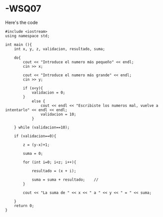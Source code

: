 # -WSQ07
Here's the code

    #include <iostream>
    using namespace std;
    
    int main (){
    	int x, y, z, validacion, resultado, suma;
    
    	do{
    		cout << "Introduce el numero más pequeño" << endl;
    		cin >> x;
    
    		cout << "Introduce el numero más grande" << endl;
    		cin >> y;
    
    		if (x<y){
    			validacion = 0;
    		}
    			else {
    				cout << endl << "Escribiste los numeros mal, vuelve a intentarlo" << endl << endl;
    				validacion = 10;
    			}
    
    	} while (validacion==10);
    
    	if (validacion==0){
    
    		z = (y-x)+1;
    
    		suma = 0;
    
    		for (int i=0; i<z; i++){
    			
    			resultado = (x + i); 	
    			
    			suma = suma + resultado;	//
    		}
    
    		cout << "La suma de " << x << " a " << y << " = " << suma;
    
    	}
    	return 0;
    }
